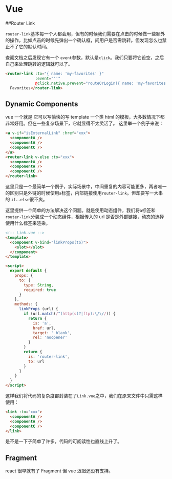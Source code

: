# Vue

##Router Link

`router-link`基本每一个人都会用，但有的时候我们需要在点击的时候做一些额外的操作，比如点击的时候先弹出一个确认框，问用户是否需跳转。但发现怎么也禁止不了它的默认时间。

查阅文档之后发现它有一个 `event`参数，默认是`click`。我们只要将它设空，之后自己来处理跳转的逻辑就可以了。

```html
<router-link :to="{ name: 'my-favorites' }"
             :event="''"
             @click.native.prevent="routeOrLogin({ name: 'my-favorites' })">
  Favorites</router-link>
```

## Dynamic Components

vue 一个就是 它可以写愉快的写 template 一个类 html 的模板，大多数情况下都非常好用。但在一些复杂场景下，它就显得不太灵活了。
这里举一个例子来说：

```html
<a v-if="isExternalLink" :href="xxx">
  <componentA />
  <componentA />
  <componentC />
</a>
<router-link v-else :to="xxx">
  <componentA />
  <componentA />
  <componentC />
</router-link>
```

这里只是一个最简单一个例子，实际场景中，中间重复的内容可能更多，两者唯一的区别只是外链的时候使用`a`标签，内部链接使用`router-link`。但却要写一大串的 `if..else`很不爽。

这里提供一个简单的方法解决这个问题。就是使用动态组件，我们将`a`标签和`router-link`分装成一个动态组件，根据传入的 url 是否是外部链接，动态的选择使用什么标签来渲染。

```html
<!-- Link.vue -->
<template>
  <component v-bind="linkProps(to)">
    <slot></slot>
  </component>
</template>

<script>
  export default {
    props: {
      to: {
        type: String,
        required: true
      }
    },
    methods: {
      linkProps (url) {
        if (url.match(/^(http(s)?|ftp):\/\//)) {
          return {
            is: 'a',
            href: url,
            target: '_blank',
            rel: 'noopener'
          }
        }
        return {
          is: 'router-link',
          to: url
        }
      }
    }
  }
</script>
```

这样我们将代码的复杂度都封装在了`Link.vue`之中，我们在原来文件中只需这样使用：

```html
<link :to="xxx">
  <componentA />
  <componentA />
  <componentC />
</link>
```

是不是一下子简单了许多，代码的可阅读性也直线上升了。

## Fragment

react 很早就有了 Fragment 但 vue 迟迟还没有支持。
